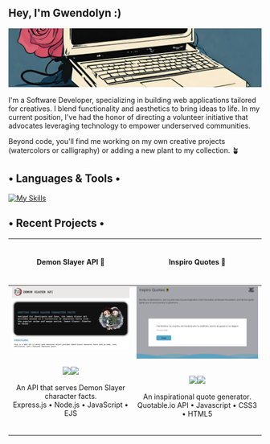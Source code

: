## Hey, I'm Gwendolyn :)

![Profile Banner depicting name and title](https://github.com/gwendolyn954/gwendolyn954/blob/main/banner-3.png)

I'm a Software Developer, specializing in building web applications tailored for creatives.  I blend functionality and aesthetics to bring ideas to life. In my current position,  I've had the honor of directing a volunteer initiative that advocates leveraging technology to empower underserved communities.  

Beyond code, you'll find me working on my own creative projects (watercolors or calligraphy) or adding a new plant to my collection. 🪴


## • Languages & Tools •

[![My Skills](https://skillicons.dev/icons?i=js,react,express,nodejs,mongodb,firebase,vite,cs,wordpress,bootstrap,css,html,figma,postman,github)](https://skillicons.dev)


## • Recent Projects •


| <br><br> Demon Slayer API 👺 <br><br><br> | <br><br> Inspiro Quotes 🌻 <br><br><br> |
| ---------- | ---------- |
|![First Image](https://github.com/gwendolyn954/demon-slayer-api/blob/main/public/assets/ds-updated.png)<br><br> <p align="center"><a href="https://github.com/gwendolyn954/demon-slayer-api" target="_blank"><img src="https://img.shields.io/badge/Repo-black?style=for-the-badge&logo=github&color=b42949"/><a href="https://demon-slayer-api-9c6c.onrender.com/" target="_blank"><img src="https://img.shields.io/badge/-demo-green?style=for-the-badge&color=486e80"/></a></p> <p align="center">An API that serves Demon Slayer character facts.<br> Express.js • Node.js • JavaScript • EJS</p><br>|![Second Image](https://github.com/gwendolyn954/inspiro-quotes/blob/main/images/inspiro-home.png)<br><br> <p align="center"><a href="https://github.com/gwendolyn954/inspiro-quotes" target="_blank"><img src="https://img.shields.io/badge/Repo-black?style=for-the-badge&logo=github&color=b42949"/><a href="https://inspiroquotes.netlify.app/" target="_blank"><img src="https://img.shields.io/badge/-demo-green?style=for-the-badge&color=486e80"/></a></p><p align="center">An inspirational quote generator.<br> Quotable.io API • Javascript • CSS3 • HTML5</p><br> |


<!-- Proudly created with GPRM ( https://gprm.itsvg.in ) -->
